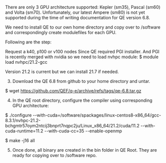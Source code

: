 
There are only 3 GPU architecture supported: Kepler (sm35), Pascal (sm60) and Volta (sm70). Unfortunately, our latest Ampere (sm80) is not yet supported during the time of writing documentation for QE version 6.8.

We need to install QE to our own home directory and copy over to /software and correspondingly create modulefiles for each GPU.

Following are the step:



Request a k40, p100 or v100 nodes
Since QE required PGI installer. And PGI is recently merged with nvidia so we need to load nvhpc module:
$ module load nvhpc/21.2-gcc

Version 21.2 is current but we can install 21.7 if needed.

3. Download the QE 6.8 from github to your home directory and untar.

$ wget https://github.com/QEF/q-e/archive/refs/tags/qe-6.8.tar.gz

4. In the QE root directory, configure the compiler using corresponding GPU architecture:

$ ./configure --with-cuda=/software/spackages/linux-centos8-x86_64/gcc-8.3.1/nvhpc-21.2-bchgmtr57oym2ntcij3bnprt7nqpc2ju/Linux_x86_64/21.2/cuda/11.2 --with-cuda-runtime=11.2 --with-cuda-cc=35 --enable-openmp

$ make -j16 all

5. Once done, all binary are created in the bin folder in QE Root. They are ready for copying over to /software repo.

